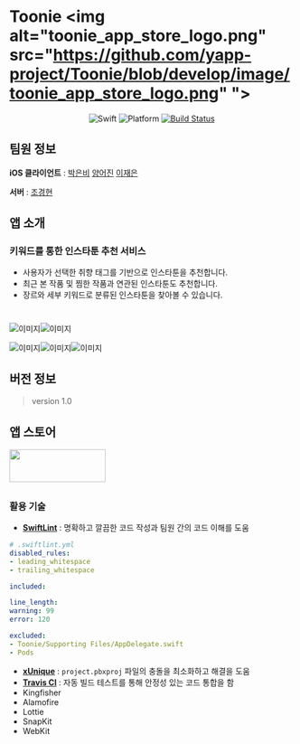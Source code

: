 # Toonie <img alt="toonie_app_store_logo.png" src="https://github.com/yapp-project/Toonie/blob/develop/image/toonie_app_store_logo.png" "> 
<p align="center">
  <img alt="Swift" src="https://img.shields.io/badge/swift-4.2-orange.svg">
  <img alt="Platform" src="https://img.shields.io/badge/platform-ios-lightgrey.svg">
  <a href="https://travis-ci.org/boostcamp3-iOS/team-c2" target="_blank">
    <img alt="Build Status" src="https://travis-ci.org/yapp-project/Toonie.svg?branch=master">
  </a>
</p>



## 팀원 정보

**iOS 클라이언트** :  [박은비](https://github.com/ebPark9511) [양어진](https://github.com/eojine) [이재은](https://github.com/Jae-eun)

**서버** :  [조경현](https://github.com/EddyJo)



## 앱 소개

### 키워드를 통한 인스타툰 추천 서비스

- 사용자가 선택한 취향 태그를 기반으로 인스타툰을 추천합니다.
- 최근 본 작품 및 찜한 작품과 연관된 인스타툰도 추천합니다.
- 장르와 세부 키워드로 분류된 인스타툰을 찾아볼 수 있습니다.



# #

![이미지](./image/X_01.png)![이미지](./image/X_02.png)

![이미지](./image/X_03.png)![이미지](./image/X_04.png)![이미지](./image/X_05.png)



## 버전 정보 

> version 1.0



## 앱 스토어

<a href="https://www.apple.com/itunes/"> <img src="" width="170" height="58"></a>

## 

### 활용 기술

- **[SwiftLint](https://github.com/realm/SwiftLint)** : 명확하고 깔끔한 코드 작성과 팀원 간의 코드 이해를 도움

```yaml
# .swiftlint.yml
disabled_rules:
- leading_whitespace
- trailing_whitespace

included:

line_length:
warning: 99
error: 120

excluded:
- Toonie/Supporting Files/AppDelegate.swift
- Pods
```

- **[xUnique](https://github.com/truebit/xUnique)** : `project.pbxproj` 파일의 충돌을 최소화하고 해결을 도움
- **[Travis CI](https://travis-ci.org/yapp-project/Toonie)** : 자동 빌드 테스트를 통해 안정성 있는 코드 통합을 함
- Kingfisher
- Alamofire
- Lottie
- SnapKit
- WebKit
